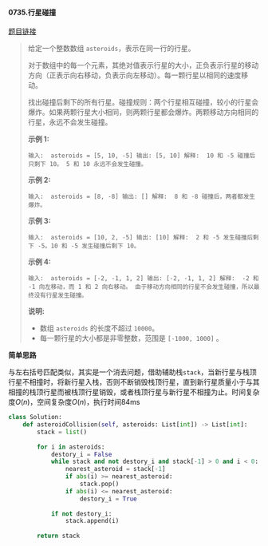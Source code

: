 #### 0735.行星碰撞


[题目链接](https://leetcode-cn.com/problems/asteroid-collision)


>给定一个整数数组 `asteroids`，表示在同一行的行星。
>
>对于数组中的每一个元素，其绝对值表示行星的大小，正负表示行星的移动方向（正表示向右移动，负表示向左移动）。每一颗行星以相同的速度移动。
>
>找出碰撞后剩下的所有行星。碰撞规则：两个行星相互碰撞，较小的行星会爆炸。如果两颗行星大小相同，则两颗行星都会爆炸。两颗移动方向相同的行星，永远不会发生碰撞。
>
>**示例 1:**
>
>`
>输入: 
>asteroids = [5, 10, -5]
>输出: [5, 10]
>解释: 
>10 和 -5 碰撞后只剩下 10。 5 和 10 永远不会发生碰撞。
>`
>
>**示例 2:**
>
>`
>输入: 
>asteroids = [8, -8]
>输出: []
>解释: 
>8 和 -8 碰撞后，两者都发生爆炸。
>`
>
>**示例 3:**
>
>`
>输入: 
>asteroids = [10, 2, -5]
>输出: [10]
>解释: 
>2 和 -5 发生碰撞后剩下 -5。10 和 -5 发生碰撞后剩下 10。
>`
>
>**示例 4:**
>
>`
>输入: 
>asteroids = [-2, -1, 1, 2]
>输出: [-2, -1, 1, 2]
>解释: 
>-2 和 -1 向左移动，而 1 和 2 向右移动。
>由于移动方向相同的行星不会发生碰撞，所以最终没有行星发生碰撞。
>`
>
>**说明:**
>
>- 数组 `asteroids` 的长度不超过 `10000`。
>- 每一颗行星的大小都是非零整数，范围是 `[-1000, 1000]` 。

**简单思路**

与左右括号匹配类似，其实是一个消去问题，借助辅助栈`stack`，当新行星与栈顶行星不相撞时，将新行星入栈，否则不断销毁栈顶行星，直到新行星质量小于与其相撞的栈顶行星而被栈顶行星销毁，或者栈顶行星与新行星不相撞为止。时间复杂度$O(n)$，空间复杂度$O(n)$，执行时间84ms

```python
class Solution:
    def asteroidCollision(self, asteroids: List[int]) -> List[int]:
        stack = list()
        
        for i in asteroids:
            destory_i = False
            while stack and not destory_i and stack[-1] > 0 and i < 0:
                nearest_asteroid = stack[-1]
                if abs(i) >= nearest_asteroid:
                    stack.pop()
                if abs(i) <= nearest_asteroid:
                    destory_i = True
                
            if not destory_i:
                stack.append(i)
        
        return stack
```

